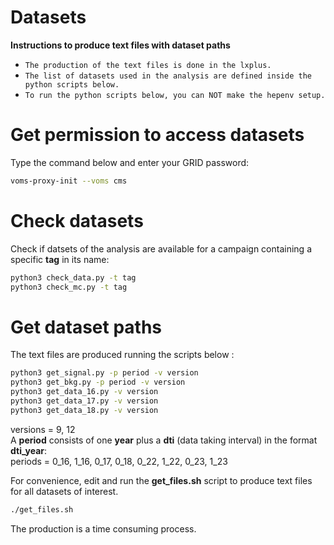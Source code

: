 # Datasets

**Instructions to produce text files with dataset paths**

* `The production of the text files is done in the lxplus.`
* `The list of datasets used in the analysis are defined inside the python scripts below.`
* `To run the python scripts below, you can NOT make the hepenv setup.`

# Get permission to access datasets

Type the command below and enter your GRID password:  
```bash
voms-proxy-init --voms cms
```

# Check datasets

Check if datsets of the analysis are available for a campaign containing a specific **tag** in its name:  
```bash
python3 check_data.py -t tag
python3 check_mc.py -t tag
```

# Get dataset paths

The text files are produced running the scripts below :  
```bash
python3 get_signal.py -p period -v version
python3 get_bkg.py -p period -v version
python3 get_data_16.py -v version
python3 get_data_17.py -v version
python3 get_data_18.py -v version
```
versions = 9, 12  
A **period** consists of one **year** plus a **dti** (data taking interval) in the format **dti_year**:  
periods = 0_16, 1_16, 0_17, 0_18, 0_22, 1_22, 0_23, 1_23  


For convenience, edit and run the **get_files.sh** script to produce text files for all datasets of interest.  
```bash
./get_files.sh
```
The production is a time consuming process.  




